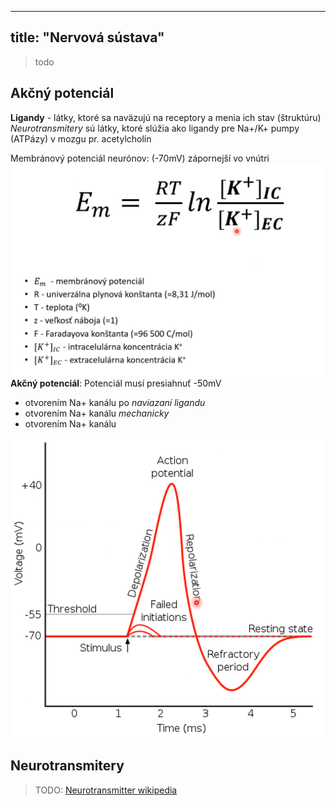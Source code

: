 
---
title: "Nervová sústava"
---

> todo

## Akčný potenciál

**Ligandy** - látky, ktoré sa naväzujú na receptory a menia ich stav (štruktúru)
*Neurotransmitery* sú látky, ktoré slúžia ako ligandy pre Na+/K+ pumpy (ATPázy) v mozgu
	pr. acetylcholín

Membránový potenciál neurónov: (-70mV) zápornejší vo vnútri
![|700](attachments/membranovy-potencial.png)
**Akčný potenciál**:
Potenciál musí presiahnuť -50mV
- otvorením Na+ kanálu po *naviazaní ligandu*
- otvorením Na+ kanálu *mechanicky*
- otvorením Na+ kanálu 

![|500](attachments/akcny-potencial.png)

## Neurotransmitery

> TODO: [Neurotransmitter wikipedia](https://en.wikipedia.org/wiki/Neurotransmitter)
